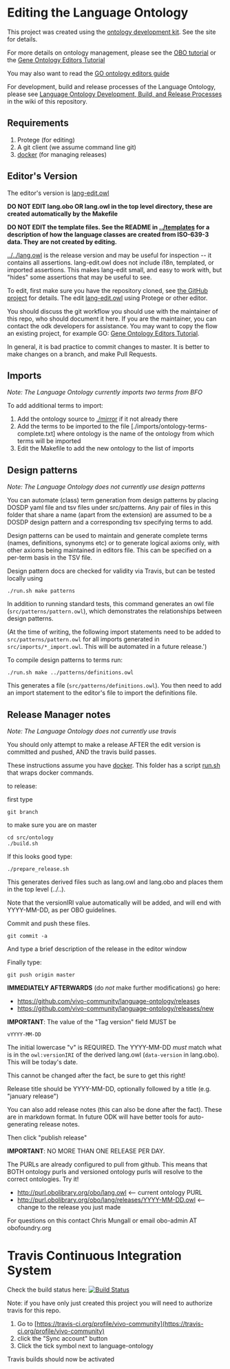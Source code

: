 # Editing the Language Ontology

This project was created using the [ontology development kit](https://github.com/INCATools/ontology-development-kit). See the site for details.

For more details on ontology management, please see the [OBO tutorial](https://github.com/jamesaoverton/obo-tutorial) or the [Gene Ontology Editors Tutorial](https://go-protege-tutorial.readthedocs.io/en/latest/)

You may also want to read the [GO ontology editors guide](http://go-ontology.readthedocs.org/)

For development, build and release processes of the Language Ontology, please see [Language Ontology Development, Build, and Release Processes](https://github.com/vivo-community/language-ontology/wiki/Language-Ontology-Development,-Build,-and-Release-Processes) in the wiki of this repository.

## Requirements

 1. Protege (for editing)
 2. A git client (we assume command line git)
 3. [docker](https://www.docker.com/get-docker) (for managing releases)

## Editor's Version

The editor's version is [lang-edit.owl](lang-edit.owl)

**DO NOT EDIT lang.obo OR lang.owl in the top level directory, these are created automatically by the Makefile**

**DO NOT EDIT the template files.  See the README in [../templates](../templates) for a description of how the 
language classes are created from ISO-639-3 data.  They are not created by editing.** 

[../../lang.owl](../../lang.owl) is the release version and may be useful for inspection -- it contains all 
assertions.  lang-edit.owl does not include i18n, templated, or imported assertions.  This makes lang-edit small, 
and easy to work with, but "hides" some assertions that may be useful to see.

To edit, first make sure you have the repository cloned, see [the GitHub project](https://github.com/vivo-community/language-ontology) for details. The edit [lang-edit.owl](lang-edit.owl) using Protege or other editor.

You should discuss the git workflow you should use with the maintainer
of this repo, who should document it here. If you are the maintainer,
you can contact the odk developers for assistance. You may want to
copy the flow an existing project, for example GO: [Gene Ontology
Editors Tutorial](https://go-protege-tutorial.readthedocs.io/en/latest/).

In general, it is bad practice to commit changes to master. It is
better to make changes on a branch, and make Pull Requests.

## Imports

*Note: The Language Ontology currently imports two terms from BFO*

To add additional terms to import:

1. Add the ontology source to [./mirror](./mirror) if it not already there
1. Add the terms to be imported to the file [./imports/ontology-terms-complete.txt] where
ontology is the name of the ontology from which terms will be imported
1. Edit the Makefile to add the new ontology to the list of imports

## Design patterns

*Note: The Language Ontology does not currently use design patterns*

You can automate (class) term generation from design patterns by placing DOSDP
yaml file and tsv files under src/patterns. Any pair of files in this
folder that share a name (apart from the extension) are assumed to be
a DOSDP design pattern and a corresponding tsv specifying terms to
add.

Design patterns can be used to maintain and generate complete terms
(names, definitions, synonyms etc) or to generate logical axioms
only, with other axioms being maintained in editors file.  This can be
specified on a per-term basis in the TSV file.

Design pattern docs are checked for validity via Travis, but can be
tested locally using

`./run.sh make patterns`

In addition to running standard tests, this command generates an owl
file (`src/patterns/pattern.owl`), which demonstrates the relationships
between design patterns.

(At the time of writing, the following import statements need to be
added to `src/patterns/pattern.owl` for all imports generated in
`src/imports/*_import.owl`.   This will be automated in a future release.')

To compile design patterns to terms run:

`./run.sh make ../patterns/definitions.owl`

This generates a file (`src/patterns/definitions.owl`).  You then need
to add an import statement to the editor's file to import the
definitions file.


## Release Manager notes

*Note: The Language Ontology does not currently use travis*

You should only attempt to make a release AFTER the edit version is
committed and pushed, AND the travis build passes.

These instructions assume you have
[docker](https://www.docker.com/get-docker). This folder has a script
[run.sh](run.sh) that wraps docker commands.

to release:

first type

    git branch

to make sure you are on master

    cd src/ontology
    ./build.sh

If this looks good type:

    ./prepare_release.sh

This generates derived files such as lang.owl and lang.obo and places
them in the top level (../..).

Note that the versionIRI value automatically will be added, and will
end with YYYY-MM-DD, as per OBO guidelines.

Commit and push these files.

    git commit -a

And type a brief description of the release in the editor window

Finally type:

    git push origin master

__IMMEDIATELY AFTERWARDS__ (do *not* make further modifications) go here:

 * https://github.com/vivo-community/language-ontology/releases
 * https://github.com/vivo-community/language-ontology/releases/new

__IMPORTANT__: The value of the "Tag version" field MUST be

    vYYYY-MM-DD

The initial lowercase "v" is REQUIRED. The YYYY-MM-DD *must* match
what is in the `owl:versionIRI` of the derived lang.owl (`data-version` in
lang.obo). This will be today's date.

This cannot be changed after the fact, be sure to get this right!

Release title should be YYYY-MM-DD, optionally followed by a title (e.g. "january release")

You can also add release notes (this can also be done after the fact). These are in 
markdown format. In future ODK will have better tools for auto-generating release notes.

Then click "publish release"

__IMPORTANT__: NO MORE THAN ONE RELEASE PER DAY.

The PURLs are already configured to pull from github. This means that
BOTH ontology purls and versioned ontology purls will resolve to the
correct ontologies. Try it!

 * http://purl.obolibrary.org/obo/lang.owl <-- current ontology PURL
 * http://purl.obolibrary.org/obo/lang/releases/YYYY-MM-DD.owl <-- change to the release you just made

For questions on this contact Chris Mungall or email obo-admin AT obofoundry.org

# Travis Continuous Integration System

Check the build status here: [![Build Status](https://travis-ci.org/vivo-community/language-ontology.svg?branch=master)](https://travis-ci.org/vivo-community/language-ontology)

Note: if you have only just created this project you will need to authorize travis for this repo.

 1. Go to [https://travis-ci.org/profile/vivo-community](https://travis-ci.org/profile/vivo-community)
 2. click the "Sync account" button
 3. Click the tick symbol next to language-ontology

Travis builds should now be activated
